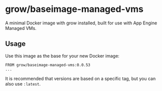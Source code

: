 # grow/baseimage-managed-vms

A minimal Docker image with grow installed, built for use with App Engine Managed VMs.

## Usage

Use this image as the base for your new Docker image:

```
FROM grow/baseimage-managed-vms:0.0.53
...
```

It is recommended that versions are based on a specific tag, but you can also use `:latest`.

